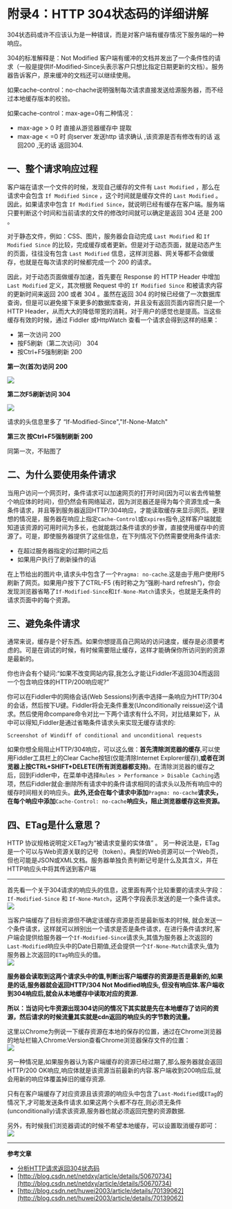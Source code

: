 # 附录4：HTTP 304状态码的详细讲解

304状态码或许不应该认为是一种错误，而是对客户端有缓存情况下服务端的一种响应。

304的标准解释是：Not Modified 客户端有缓冲的文档并发出了一个条件性的请求（一般是提供If-Modified-Since头表示客户只想比指定日期更新的文档）。服务器告诉客户，原来缓冲的文档还可以继续使用。

如果cache-control：no-chache说明强制每次请求直接发送给源服务器，而不经过本地缓存版本的校验。

如果cache-control：max-age=0有二种情况：

* max-age &gt; 0 时 直接从游览器缓存中 提取 
* max-age &lt; =0 时 向server 发送http 请求确认 ,该资源是否有修改有的话 返回200 ,无的话 返回304. 

## 一、整个请求响应过程

客户端在请求一个文件的时候，发现自己缓存的文件有 `Last Modified` ，那么在请求中会包含 `If Modified Since` ，这个时间就是缓存文件的 `Last Modified` 。因此，如果请求中包含 `If Modified Since`，就说明已经有缓存在客户端。服务端只要判断这个时间和当前请求的文件的修改时间就可以确定是返回 304 还是 200 。

对于静态文件，例如：CSS、图片，服务器会自动完成 `Last Modified` 和 `If Modified Since` 的比较，完成缓存或者更新。但是对于动态页面，就是动态产生的页面，往往没有包含 `Last Modified` 信息，这样浏览器、网关等都不会做缓存，也就是在每次请求的时候都完成一个 200 的请求。

因此，对于动态页面做缓存加速，首先要在 Response 的 HTTP Header 中增加 `Last Modified` 定义，其次根据 Request 中的 `If Modified Since` 和被请求内容的更新时间来返回 200 或者 304 。虽然在返回 304 的时候已经做了一次数据库查询，但是可以避免接下来更多的数据库查询，并且没有返回页面内容而只是一个 HTTP Header，从而大大的降低带宽的消耗，对于用户的感觉也是提高。当这些缓存有效的时候，通过 Fiddler 或HttpWatch 查看一个请求会得到这样的结果：

* 第一次访问 200
* 按F5刷新（第二次访问） 304
* 按Ctrl+F5强制刷新 200

**第一次\(首次\)访问 200**

![](http://img.blog.csdn.net/20170412095401308?watermark/2/text/aHR0cDovL2Jsb2cuY3Nkbi5uZXQvaHV3ZWkyMDAz/font/5a6L5L2T/fontsize/400/fill/I0JBQkFCMA==/dissolve/70/gravity/Center)

**第二次F5刷新访问 304**

![](http://img.blog.csdn.net/20170412095455308?watermark/2/text/aHR0cDovL2Jsb2cuY3Nkbi5uZXQvaHV3ZWkyMDAz/font/5a6L5L2T/fontsize/400/fill/I0JBQkFCMA==/dissolve/70/gravity/Center)

请求的头信息里多了 “If-Modified-Since","If-None-Match"

**第三次 按Ctrl+F5强制刷新 200**

同第一次，不贴图了

## 二、为什么要使用条件请求

当用户访问一个网页时，条件请求可以加速网页的打开时间\(因为可以省去传输整个响应体的时间\)，但仍然会有网络延迟，因为浏览器还是得为每个资源生成一条条件请求，并且等到服务器返回HTTP/304响应，才能读取缓存来显示网页。更理想的情况是，服务器在响应上指定`Cache-Control`或`Expires`指令,这样客户端就能知道该资源的可用时间为多长，也就能跳过条件请求的步骤，直接使用缓存中的资源了。可是，即使服务器提供了这些信息，在下列情况下仍然需要使用条件请求:

* 在超过服务器指定的过期时间之后
* 如果用户执行了刷新操作的话

在上节给出的图片中,请求头中包含了一个`Pragma: no-cache`.这是由于用户使用F5刷新了网页。如果用户按下了CTRL-F5 \(有时称之为“强刷-hard refresh”\)，你会发现浏览器省略了`If-Modified-Since`和`If-None-Match`请求头，也就是无条件的请求页面中的每个资源。

## 三、避免条件请求

通常来说，缓存是个好东西。如果你想提高自己网站的访问速度，缓存是必须要考虑的。可是在调试的时候，有时候需要阻止缓存，这样才能确保你所访问到的资源是最新的。

你也许会有个疑问:“如果不改变网站内容,我怎么才能让Fiddler不返回304而返回一个包含响应体的HTTP/200响应呢?”

你可以在Fiddler中的网络会话\(Web Sessions\)列表中选择一条响应为HTTP/304的会话，然后按下U键。Fiddler将会无条件重发\(Unconditionally reissue\)这个请求。然后使用命compare命令对比一下两个请求有什么不同，对比结果如下，从中可以得知,Fiddler是通过省略条件请求头来实现无缓存请求的:

```
Screenshot of Windiff of conditional and unconditional requests
```

如果你想全局阻止HTTP/304响应，可以这么做：**首先清除浏览器的缓存**,可以使用Fiddler工具栏上的Clear Cache按钮\(仅能清除Internet Explorer缓存\),**或者在浏览器上按CTRL+SHIFT+DELETE\(所有浏览器都支持\)**。在清除浏览器的缓存之后，回到Fiddler中，在菜单中选择`Rules > Performance > Disable Caching`选项，然后Fiddler就会:删除所有请求中的条件请求相同的请求头以及所有响应中的缓存时间相关的响应头。**此外,还会在每个请求中添加**`Pragma: no-cache`**请求头，在每个响应中添加**`Cache-Control: no-cache`**响应头，阻止浏览器缓存这些资源。**

## 四、ETag是什么意思？

HTTP 协议规格说明定义ETag为“被请求变量的实体值” 。 另一种说法是，ETag是一个可以与Web资源关联的记号（token）。典型的Web资源可以一个Web页，但也可能是JSON或XML文档。服务器单独负责判断记号是什么及其含义，并在HTTP响应头中将其传送到客户端

---

首先看一个关于304请求的响应头的信息，这里面有两个比较重要的请求头字段：`If-Modified-Since` 和 `If-None-Match`，这两个字段表示发送的是一个条件请求。  
![](http://7xkn2v.dl1.z0.glb.clouddn.com/QQ20160215-0.png)

当客户端缓存了目标资源但不确定该缓存资源是否是最新版本的时候, 就会发送一个条件请求，这样就可以辨别出一个请求是否是条件请求，在进行条件请求时,客户端会提供给服务器一个`If-Modified-Since`请求头,其值为服务器上次返回的`Last-Modified`响应头中的Date日期值,还会提供一个`If-None-Match`请求头,值为服务器上次返回的`ETag`响应头的值。  
![](http://7xkn2v.dl1.z0.glb.clouddn.com/QQ20160215-1.png)

**服务器会读取到这两个请求头中的值,判断出客户端缓存的资源是否是最新的,如果是的话,服务器就会返回HTTP/304 Not Modified响应头, 但没有响应体.客户端收到304响应后,就会从本地缓存中读取对应的资源.**

**所以：当访问七牛资源出现304访问的情况下其实就是先在本地缓存了访问的资源，然后请求的时候流量其实就是cdn返回的响应头的字节数的流量。**

这里以Chrome为例说一下缓存资源在本地的保存的位置，通过在Chrome浏览器的地址栏输入Chrome:Version查看Chrome浏览器保存文件的位置：  
![](http://7xkn2v.dl1.z0.glb.clouddn.com/QQ20160215-2.png)

另一种情况是,如果服务器认为客户端缓存的资源已经过期了,那么服务器就会返回HTTP/200 OK响应,响应体就是该资源当前最新的内容.客户端收到200响应后,就会用新的响应体覆盖掉旧的缓存资源.

只有在客户端缓存了对应资源且该资源的响应头中包含了`Last-Modified`或`ETag`的情况下,才可能发送条件请求.如果这两个头都不存在,则必须无条件\(unconditionally\)请求该资源,服务器也就必须返回完整的资源数据.

另外，有时候我们浏览器调试的时候不希望本地缓存，可以设置取消缓存即可：  
![](http://7xkn2v.dl1.z0.glb.clouddn.com/QQ20160215-3.png)

---

**参考文章**

* [分析HTTP请求返回304状态码](http://blog.csdn.net/itpinpai/article/details/48181849)
* [http://blog.csdn.net/netdxy/article/details/50670734](http://blog.csdn.net/netdxy/article/details/50670734)
* [http://blog.csdn.net/huwei2003/article/details/70139062](http://blog.csdn.net/huwei2003/article/details/70139062)



